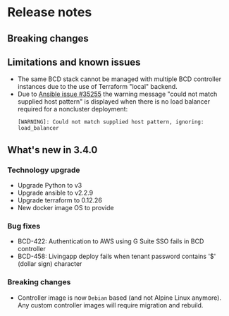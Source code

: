 # Release notes

## Breaking changes


## Limitations and known issues

* The same BCD stack cannot be managed with multiple BCD controller instances due to the use of Terraform "local" backend.
* Due to [Ansible issue #35255](https://github.com/ansible/ansible/issues/35255) the warning message "could not match supplied host pattern" is displayed when there is no load balancer required for a noncluster deployment:
  ```
  [WARNING]: Could not match supplied host pattern, ignoring: load_balancer
  ```


## What's new in 3.4.0

### Technology upgrade
* Upgrade Python to v3
* Upgrade ansible to v2.2.9
* Upgrade terraform to 0.12.26
* New docker image OS to provide


### Bug fixes
* BCD-422: Authentication to AWS using G Suite SSO fails in BCD controller
* BCD-458: Livingapp deploy fails when tenant password contains '$' (dollar sign) character

### Breaking changes
* Controller image is now `Debian` based (and not Alpine Linux anymore). Any custom controller images will require migration and rebuild.
